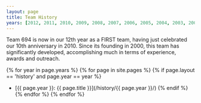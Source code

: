 ```yaml
---
layout: page
title: Team History
years: [2012, 2011, 2010, 2009, 2008, 2007, 2006, 2005, 2004, 2003, 2002, 2001]
---
```

Team 694 is now in our 12th year as a FIRST team, having just celebrated our 10th anniversary in 2010. Since its founding in 2000, this team has significantly developed, accomplishing much in terms of experience, awards and outreach.

{% for year in page.years %}
    {% for page in site.pages %}
        {% if page.layout == 'history' and page.year == year %}
- [{{ page.year }}: {{ page.title }}](/history/{{ page.year }}/)
        {% endif %}
    {% endfor %}
{% endfor %}
